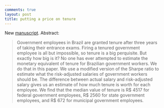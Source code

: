 ```yaml
---
comments: true
layout: post
title: putting a price on tenure
---
```


New [manuscript](https://osf.io/dvy9w/). Abstract:
 
> Government employees in Brazil are granted tenure after three years of taking their entrance exams. Firing a tenured government employee is all but impossible, so tenure is a big perquisite. But exactly how big is it? No one has ever attempted to estimate the monetary equivalent of tenure for Brazilian government workers. We do that in this paper. We use a modified version of the Sharpe ratio to estimate what the risk-adjusted salaries of government workers should be. The difference between actual salary and risk-adjusted salary gives us an estimate of how much tenure is worth for each employee. We find that the median value of tenure is R$ 4517 for federal government employees, R$ 2560 for state government employees, and R$ 672 for municipal government employees.